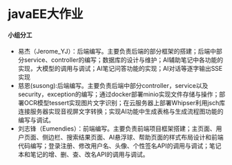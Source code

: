 # javaEE大作业


#### 小组分工

+ 易杰（Jerome_YJ）：后端编写。主要负责后端的部分框架的搭建；后端中部分service、controller的编写；数据库的设计与维护；AI辅助笔记中各功能的实现，大模型的调用与调试；AI笔记问答功能的实现；AI对话等逐字输出SSE实现
+ 慈恩(susong):后端编写。主要负责后端中部分controller，service以及security，exception的编写；通过docker部署minio实现文件存储与操作；部署OCR模型tessert实现图片文字识别；在云服务器上部署Whipser利用jsch库连接服务器实现音视屏文字转换；实现AI功能中生成表格与生成流程图功能的编写与调试。
+ 刘志锋（Eumendies）：前端编写。主要负责前端项目框架搭建；主页面、用户页面、侧边栏、搜索结果页面、AI悬浮球、帮助页面的样式布局设计和前端代码编写；登录注册、修改用户名、头像、个性签名API的调用与调试；笔记本和笔记的增、删、查、改名API的调用与调试。
